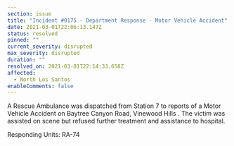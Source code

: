 ```yaml
---
section: issue
title: "Incident #0175 - Department Response - Motor Vehicle Accident"
date: 2021-03-01T22:06:13.147Z
status: resolved
pinned: ""
current_severity: disrupted
max_severity: disrupted
duration: ""
resolved_on: 2021-03-01T22:14:33.658Z
affected:
  - North Los Santos
enableComments: false
---
```

A Rescue Ambulance was dispatched from Station 7 to reports of a Motor Vehicle Accident on Baytree Canyon Road, Vinewood Hills . The victim was assisted on scene but refused further treatment and assistance to hospital.

Responding Units: RA-74